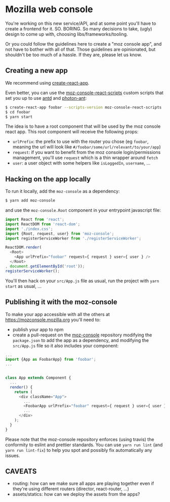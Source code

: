 # Mozilla web console

You're working on this new service/API, and at some point you'll have to create
a frontend for it. SO. BORING. So many decisions to take, (ugly) design to come
up with, choosing libs/frameworks/tooling.

Or you could follow the guidelines here to create a "moz console app", and not
have to bother with all of that.
Those guidelines are opinionated, but shouldn't be too much of a hassle. If
they are, please let us know.


## Creating a new app

We recommend using
[create-react-app](https://github.com/facebookincubator/create-react-app).

Even better, you can use the
[moz-console-react-scripts](https://www.npmjs.com/package/moz-console-react-scripts)
custom scripts that set you up to use [antd](http://ant.design/) and
[photon-ant](https://www.npmjs.com/package/photon-ant):

```sh
$ create-react-app foobar --scripts-version moz-console-react-scripts
$ cd foobar
$ yarn start
```

The idea is to have a root component that will be used by the moz console react
app. This root component will receive the following props:

- `urlPrefix`: the prefix to use with the router you chose (eg `foobar`,
  meaning the url will look like `#/foobar/some/url/relevant/to/your/app`)
- `request`: if you want to benefit from the moz console login/permissions
  management, you'll use `request` which is a thin wrapper around `fetch`
- `user`: a user object with some helpers like `isLoggedIn`, `username`, ...


## Hacking on the app locally

To run it locally, add the `moz-console` as a dependency:

```sh
$ yarn add moz-console
```

and use the `moz-console.Root` component in your entrypoint javascript file:

```javascript
import React from 'react';
import ReactDOM from 'react-dom';
import './index.css';
import {Root, request, user} from 'moz-console';
import registerServiceWorker from './registerServiceWorker';

ReactDOM.render(
  <Root>
    <App urlPrefix="foobar" request={ request } user={ user } />
  </Root>
, document.getElementById('root'));
registerServiceWorker();

```

You'll then hack on your `src/App.js` file as usual, run the project with `yarn
start` as usual, ...


## Publishing it with the moz-console

To make your app accessible with all the others at
https://mozconsole.mozilla.org you'll need to:

- publish your app to npm
- create a pull-request on the
  [moz-console](https://github.com/mozilla/moz-console/pull/4) repository
  modifying the `package.json` to add the app as a dependency, and modifying
  the `src/App.js` file so it also includes your component:

```javascript
...
import {App as FoobarApp} from 'foobar';
...


class App extends Component {
  ...
  render() {
    return (
      <div className="App">
        ...
        <FoobarApp urlPrefix="foobar" request={ request } user={ user } />
        ...
      </div>
    );
  }
}
```

Please note that the moz-console repository enforces (using travis) the
conformity to eslint and prettier standards. You can use `yarn run lint` (and
`yarn run lint-fix`) to help you spot and possibly fix automatically any
issues.


## CAVEATS

- routing: how can we make sure all apps are playing together even if they're
  using different routers (director, react-router, ...)
- assets/statics: how can we deploy the assets from the apps?
